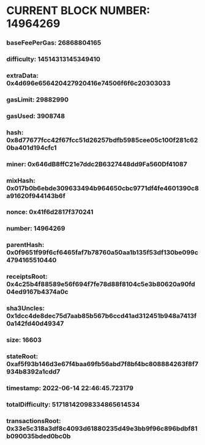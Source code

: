 # CURRENT BLOCK NUMBER: 14964269

### baseFeePerGas: 26868804165
### difficulty: 14514313145349410
### extraData: 0x4d696e656420427920416e74506f6f6c20303033
### gasLimit: 29882990
### gasUsed: 3908748
### hash: 0x8d77677fcc42f67fcc51d26257bdfb5985cee05c100f281c620ba401d194cfc1
### miner: 0x646dB8ffC21e7ddc2B6327448dd9Fa560Df41087
### mixHash: 0x017b0b6ebde309633494b964650cbc9771df4fe4601390c8a91620f944143b6f
### nonce: 0x41f6d2817f370241
### number: 14964269
### parentHash: 0x0f9651f99f6cf6465faf7b78760a50aa1b135f53df130be099c4794165510440
### receiptsRoot: 0x4c25b4f88589e56f694f7fe78d88f8104c5e3b80620a90fd04ed9167b4374a0c
### sha3Uncles: 0x1dcc4de8dec75d7aab85b567b6ccd41ad312451b948a7413f0a142fd40d49347
### size: 16603
### stateRoot: 0xaf5f93b146d3e67f4baa69fb56abd7f8bf4bc808884263f8f7934b8392a1cdd7
### timestamp: 2022-06-14 22:46:45.723179
### totalDifficulty: 51718142098334865614534
### transactionsRoot: 0x33e5c318a3df8c4093d61880235d49e3bb9f96c896bdbf81b090035bded0bc0b
